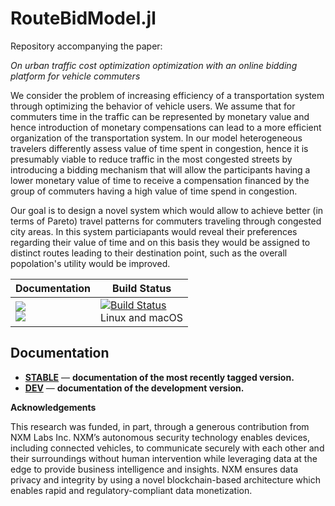 # RouteBidModel.jl
Repository accompanying the paper:

*On urban traffic cost optimization optimization with an online bidding platform for vehicle commuters*

We consider the problem of increasing efficiency of a transportation system through optimizing the behavior of vehicle users. We assume that for commuters time in the traffic can be represented by monetary value and hence introduction of monetary compensations can lead to a more efficient organization of the transportation system. In our model heterogeneous travelers differently assess value of time spent in congestion, hence it is presumably viable to reduce traffic in the most congested streets by introducing a bidding mechanism that will allow the participants having a lower monetary value of time to receive a compensation financed by the group of commuters having a high value of time spend in congestion. 

Our goal is to design a novel system which would allow to achieve better (in terms of Pareto) travel patterns for commuters traveling through congested city areas. In this system particiapants would reveal their preferences regarding their value of time and on this basis they would be assigned to distinct routes leading to their destination point, such as the overall popolation's utility would be improved.

| **Documentation** | **Build Status** |
|---------------|--------------|
|[![][docs-stable-img]][docs-stable-url] <br/> [![][docs-latest-img]][docs-dev-url] | [![Build Status][travis-img]][travis-url]  <br/> Linux and macOS |

## Documentation


- [**STABLE**][docs-stable-url] &mdash; **documentation of the most recently tagged version.**
- [**DEV**][docs-dev-url] &mdash; **documentation of the development version.**

[docs-latest-img]: https://img.shields.io/badge/docs-latest-blue.svg
[docs-stable-img]: https://img.shields.io/badge/docs-stable-blue.svg
[docs-dev-url]: https://travis-ci.org/jacfilip/RouteBidModel/dev
[docs-stable-url]: https://travis-ci.org/jacfilip/RouteBidModel/stable

[travis-img]: https://travis-ci.org/jacfilip/RouteBidModel.svg?branch=master
[travis-url]: https://travis-ci.org/jacfilip/RouteBidModel

**Acknowledgements**

This research was funded, in part, through a generous contribution from NXM Labs Inc. NXM’s autonomous security technology enables devices, including connected vehicles, to communicate securely with each other and their surroundings without human intervention while leveraging data at the edge to provide business intelligence and insights. NXM ensures data privacy and integrity by using a novel blockchain-based architecture which enables rapid and regulatory-compliant data monetization.

